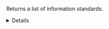 Returns a list of information standards.

<details>
<summary>Details</summary>

## Sort expressions

The following table lists the field names and directions you can use in a sort expression.

| Field               | Type        | Direction | Example                         |
|---------------------|-------------|-----------|---------------------------------|
| `id`                | `uuid`      | `asc`     | `?sort=asc(id)`                 |
|                     |             | `desc`    | `?sort=desc(id)`                |
| `name`              | `string`    | `asc`     | `?sort=asc(name)`               |
|                     |             | `desc`    | `?sort=desc(name)`              |
| `createTime`        | `date-time` | `asc`     | `?sort=asc(createTime)`         |
|                     |             | `desc`    | `?sort=desc(createTime)`        |
| `updateTime`        | `date-time` | `asc`     | `?sort=asc(updateTime)`         |
|                     |             | `desc`    | `?sort=desc(updateTime)`        |

### Default sort expression

If the `sort` parameter is omitted, the default sort expression is used:

```
?sort=desc(createTime)
```

This causes results to be sorted by `createTime` in descending order (from most recent to oldest).

## Filter expressions

The following table lists the field names and operators you can use in a filter expression.

| Field                        | Type                    | Operator | Example                                                               |
|------------------------------|-------------------------|----------|-----------------------------------------------------------------------|
| `id`                         | `uuid`                  | `eq`     | `?filter=eq(id,"533d3fe3-bccc-405a-9904-4f516e892856")`               |
|                              |                         | `neq`    | `?filter=neq(id,"533d3fe3-bccc-405a-9904-4f516e892856")`              |
| `name`                       | `string`                | `eq`     | `?filter=eq(name,"FHIR")`                                             |
|                              |                         | `neq`    | `?filter=neq(name,"FHIR")`                                            |
|                              |                         | `has`    | `?filter=has(name,"FH")`                                              |
|                              |                         | `stw`    | `?filter=stw(name,"FH")`                                              |
|                              |                         | `enw`    | `?filter=enw(name,"IR")`                                              |
|                              |                         | `reg`    | `?filter=reg(name,"^[a-zA-Z0-9 ]+$")`                                 |
| `description`                | `string`                | `eq`     | `?filter=eq(description,"FHIR")`                                      |
|                              |                         | `neq`    | `?filter=neq(description,"FHIR")`                                     |
|                              |                         | `has`    | `?filter=has(description,"FH")`                                       |
|                              |                         | `stw`    | `?filter=stw(description,"FH")`                                       |
|                              |                         | `enw`    | `?filter=enw(description,"IR")`                                       |
|                              |                         | `reg`    | `?filter=reg(description,"^[a-zA-Z0-9 ]+$")`                          |
| `organizationId`             | `uuid`                  | `eq`     | `?filter=eq(organizationId,"533d3fe3-bccc-405a-9904-4f516e892856")`   |
|                              |                         | `neq`    | `?filter=neq(organizationId,"533d3fe3-bccc-405a-9904-4f516e892856")`  |
| `mainVersion.lifecycleState` | `ProductLifecycleState` | `eq`     | `?filter=eq(mainVersion.lifecycleState,"PUBLISHED")`                  |
|                              |                         | `neq`    | `?filter=neq(mainVersion.lifecycleState,"PUBLISHED")`                 |
| `mainVersion.careTypes.$it`  | `CareType`              | `eq`     | `?filter=any(mainVersion.careTypes,eq($it,"GENERAL_PRACTITIONERS"))`  |
|                              |                         | `neq`    | `?filter=all(mainVersion.careTypes,neq($it,"GENERAL_PRACTITIONERS"))` |
| `createTime`                 | `date-time`             | `eq`     | `?filter=eq(createTime,"2024-03-16T14:15:30.500Z")`                   |
|                              |                         | `neq`    | `?filter=neq(createTime,"2024-03-16T14:15:30.500Z")`                  |
|                              |                         | `gt`     | `?filter=gt(createTime,"2024-03-16T14:15:30.500Z")`                   |
|                              |                         | `gte`    | `?filter=gte(createTime,"2024-03-16T14:15:30.500Z")`                  |
|                              |                         | `lt`     | `?filter=lt(createTime,"2024-03-16T14:15:30.500Z")`                   |
|                              |                         | `lte`    | `?filter=lte(createTime,"2024-03-16T14:15:30.500Z")`                  |
| `updateTime`                 | `date-time`             | `eq`     | `?filter=eq(updateTime,"2024-03-16T14:15:30.500Z")`                   |
|                              |                         | `neq`    | `?filter=neq(updateTime,"2024-03-16T14:15:30.500Z")`                  |
|                              |                         | `gt`     | `?filter=gt(updateTime,"2024-03-16T14:15:30.500Z")`                   |
|                              |                         | `gte`    | `?filter=gte(updateTime,"2024-03-16T14:15:30.500Z")`                  |
|                              |                         | `lt`     | `?filter=lt(updateTime,"2024-03-16T14:15:30.500Z")`                   |
|                              |                         | `lte`    | `?filter=lte(updateTime,"2024-03-16T14:15:30.500Z")`                  |

</details>